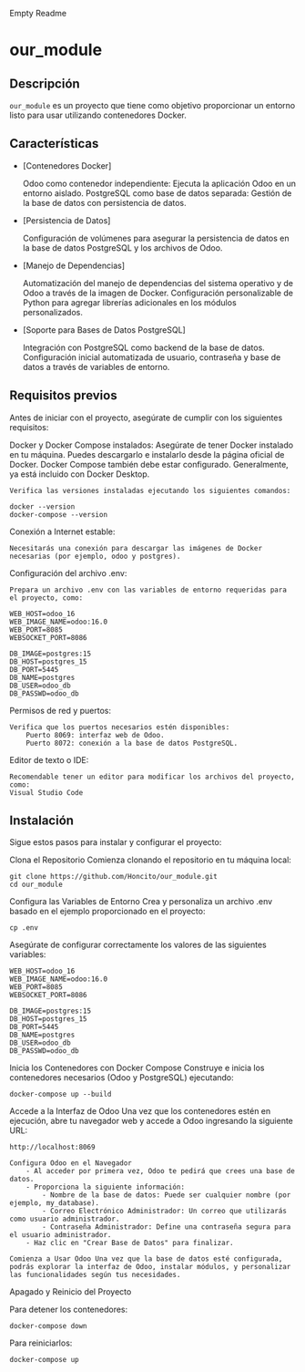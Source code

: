 Empty Readme

# our_module

## Descripción

`our_module` es un proyecto que tiene como objetivo proporcionar un entorno listo para usar utilizando contenedores Docker.

## Características

- [Contenedores Docker]

    Odoo como contenedor independiente: Ejecuta la aplicación Odoo en un entorno aislado.
    PostgreSQL como base de datos separada: Gestión de la base de datos con persistencia de datos.


- [Persistencia de Datos]

    Configuración de volúmenes para asegurar la persistencia de datos en la base de datos PostgreSQL y los archivos de Odoo.
- [Manejo de Dependencias]

    Automatización del manejo de dependencias del sistema operativo y de Odoo a través de la imagen de Docker.
    Configuración personalizable de Python para agregar librerías adicionales en los módulos personalizados.

- [Soporte para Bases de Datos PostgreSQL]

    Integración con PostgreSQL como backend de la base de datos.
    Configuración inicial automatizada de usuario, contraseña y base de datos a través de variables de entorno.

## Requisitos previos

Antes de iniciar con el proyecto, asegúrate de cumplir con los siguientes requisitos:

Docker y Docker Compose instalados:
        Asegúrate de tener Docker instalado en tu máquina. Puedes descargarlo e instalarlo desde la página oficial de Docker.
        Docker Compose también debe estar configurado. Generalmente, ya está incluido con Docker Desktop.

    Verifica las versiones instaladas ejecutando los siguientes comandos:

    docker --version
    docker-compose --version

Conexión a Internet estable:

    Necesitarás una conexión para descargar las imágenes de Docker necesarias (por ejemplo, odoo y postgres).

Configuración del archivo .env:

    Prepara un archivo .env con las variables de entorno requeridas para el proyecto, como:

    WEB_HOST=odoo_16
    WEB_IMAGE_NAME=odoo:16.0
    WEB_PORT=8085
    WEBSOCKET_PORT=8086

    DB_IMAGE=postgres:15
    DB_HOST=postgres_15
    DB_PORT=5445
    DB_NAME=postgres
    DB_USER=odoo_db
    DB_PASSWD=odoo_db

Permisos de red y puertos:

    Verifica que los puertos necesarios estén disponibles:
        Puerto 8069: interfaz web de Odoo.
        Puerto 8072: conexión a la base de datos PostgreSQL.

Editor de texto o IDE:

    Recomendable tener un editor para modificar los archivos del proyecto, como:
    Visual Studio Code

## Instalación

Sigue estos pasos para instalar y configurar el proyecto:

Clona el Repositorio Comienza clonando el repositorio en tu máquina local:

    git clone https://github.com/Honcito/our_module.git
    cd our_module

Configura las Variables de Entorno Crea y personaliza un archivo .env basado en el ejemplo proporcionado en el proyecto:

    cp .env

Asegúrate de configurar correctamente los valores de las siguientes variables:

    WEB_HOST=odoo_16
    WEB_IMAGE_NAME=odoo:16.0
    WEB_PORT=8085
    WEBSOCKET_PORT=8086

    DB_IMAGE=postgres:15
    DB_HOST=postgres_15
    DB_PORT=5445
    DB_NAME=postgres
    DB_USER=odoo_db
    DB_PASSWD=odoo_db

Inicia los Contenedores con Docker Compose Construye e inicia los contenedores necesarios (Odoo y PostgreSQL) ejecutando:

    docker-compose up --build

Accede a la Interfaz de Odoo Una vez que los contenedores estén en ejecución, abre tu navegador web y accede a Odoo ingresando la siguiente URL:

    http://localhost:8069

    Configura Odoo en el Navegador
        - Al acceder por primera vez, Odoo te pedirá que crees una base de datos.
        - Proporciona la siguiente información:
            - Nombre de la base de datos: Puede ser cualquier nombre (por ejemplo, my_database).
            - Correo Electrónico Administrador: Un correo que utilizarás como usuario administrador.
            - Contraseña Administrador: Define una contraseña segura para el usuario administrador.
        - Haz clic en "Crear Base de Datos" para finalizar.

    Comienza a Usar Odoo Una vez que la base de datos esté configurada, podrás explorar la interfaz de Odoo, instalar módulos, y personalizar las funcionalidades según tus necesidades.

Apagado y Reinicio del Proyecto

Para detener los contenedores:

    docker-compose down

Para reiniciarlos:

    docker-compose up

 
